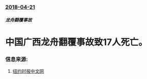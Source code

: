 ### [2018-04-21](/zh/news/2018/04/21/index.md)

##### 龙舟翻覆事故
# 中国广西龙舟翻覆事故致17人死亡。 




### 信息来源:

1. [纽约时报中文网](https://cn.nytimes.com/china/20180423/china-dragon-boat-accident-deaths/?utm_source=tw-nytimeschinese&utm_medium=social&utm_campaign=cur)
